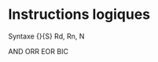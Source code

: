 Instructions logiques
=====================

Syntaxe
<instruction>{<cond>}{S} Rd, Rn, N

AND
ORR
EOR
BIC
